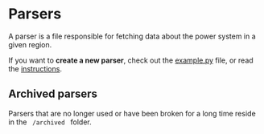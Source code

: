 # Parsers

A parser is a file responsible for fetching data about the power system in a given region.

If you want to **create a new parser**, check out the [example.py](https://github.com/electricitymaps/electricitymaps-contrib/blob/master/parsers/example.py) file, or read the [instructions](https://github.com/electricitymaps/electricitymaps-contrib/wiki/Building-a-new-parser).

## Archived parsers

Parsers that are no longer used or have been broken for a long time reside in the <code> /archived </code> folder.
